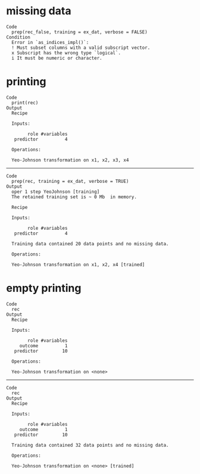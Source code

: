# missing data

    Code
      prep(rec_false, training = ex_dat, verbose = FALSE)
    Condition
      Error in `as_indices_impl()`:
      ! Must subset columns with a valid subscript vector.
      x Subscript has the wrong type `logical`.
      i It must be numeric or character.

# printing

    Code
      print(rec)
    Output
      Recipe
      
      Inputs:
      
            role #variables
       predictor          4
      
      Operations:
      
      Yeo-Johnson transformation on x1, x2, x3, x4

---

    Code
      prep(rec, training = ex_dat, verbose = TRUE)
    Output
      oper 1 step YeoJohnson [training] 
      The retained training set is ~ 0 Mb  in memory.
      
      Recipe
      
      Inputs:
      
            role #variables
       predictor          4
      
      Training data contained 20 data points and no missing data.
      
      Operations:
      
      Yeo-Johnson transformation on x1, x2, x4 [trained]

# empty printing

    Code
      rec
    Output
      Recipe
      
      Inputs:
      
            role #variables
         outcome          1
       predictor         10
      
      Operations:
      
      Yeo-Johnson transformation on <none>

---

    Code
      rec
    Output
      Recipe
      
      Inputs:
      
            role #variables
         outcome          1
       predictor         10
      
      Training data contained 32 data points and no missing data.
      
      Operations:
      
      Yeo-Johnson transformation on <none> [trained]


